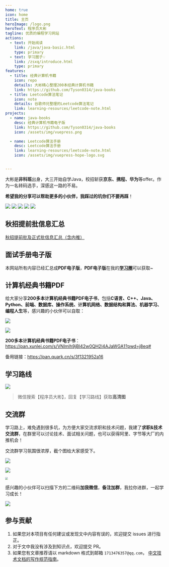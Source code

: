 ```yaml
---
home: true
icon: home
title: 主页
heroImage: /logo.png
heroText: 程序员大彬
tagline: 优质的编程学习网站
actions:
  - text: 开始阅读
    link: /java/java-basic.html
    type: primary
  - text: 学习圈子💡
    link: /zsxq/introduce.html
    type: primary
features:
  - title: 经典计算机书籍
    icon: repo
    details: 大彬精心整理200本经典计算机书籍
    link: https://github.com/Tyson0314/java-books
  - title: Leetcode算法笔记
    icon: note
    details: 谷歌师兄整理的Leetcode算法笔记
    link: learning-resources/leetcode-note.html
projects:
  - name: java-books
    desc: 经典计算机书籍电子版
    link: https://github.com/Tyson0314/java-books
    icon: /assets/img/vuepress.png

  - name: Leetcode算法手册
    desc: Leetcode算法手册
    link: learning-resources/leetcode-note.html
    icon: /assets/img/vuepress-hope-logo.svg


---
```




大彬是**非科班**出身，大三开始自学Java，校招斩获**京东、携程、华为**等offer。作为一名转码选手，深感这一路的不易。

**希望我的分享可以帮助更多的小伙伴，我踩过的坑你们不要再踩**！

[<img src="https://img.shields.io/badge/Wechat-微信交流群-success">](http://img.topjavaer.cn/img/微信群.png)
[<img src="https://img.shields.io/badge/公众号-程序员大彬-orange">](https://mp.weixin.qq.com/s?__biz=Mzg2OTY1NzY0MQ==&mid=2247488751&idx=1&sn=507e27534b6ea5f4b3771b30e1fcf57e&chksm=ce98e9a9f9ef60bfbf1370899b49181bae5247e5935714f7ad9e3d06c0028a25c0bfc34d4441#rd)
[<img src="https://img.shields.io/badge/哔哩哔哩-我是大彬呀-pink">](https://space.bilibili.com/1729916794)
[<img src="https://img.shields.io/badge/知乎-程序员大彬-blue">](https://www.zhihu.com/people/dai-shu-bin-13)
[<img src="https://img.shields.io/badge/PDF-免费计算机电子书籍-green">](https://github.com/Tyson0314/java-books)

## 秋招提前批信息汇总

[秋招提前批及正式批信息汇总（含内推）](https://docs.qq.com/sheet/DYW9ObnpobXNRTXpq?tab=BB08J2)

## 面试手册电子版

本网站所有内容已经汇总成**PDF电子版**，**PDF电子版**在我的[**学习圈**](zsxq/introduce.md)可以获取~

## 计算机经典书籍PDF

给大家分享**200多本计算机经典书籍PDF电子书**，包括**C语言、C++、Java、Python、前端、数据库、操作系统、计算机网络、数据结构和算法、机器学习、编程人生**等，感兴趣的小伙伴可以自取：

![](http://img.topjavaer.cn/image/Image.png)

![](http://img.topjavaer.cn/image/image-20221030094126118.png)

**200多本计算机经典书籍PDF电子书**：https://pan.xunlei.com/s/VNlmlh9jBl42w0QH2l4AJaWGA1?pwd=j8eq#

备用链接：https://pan.quark.cn/s/3f1321952a16

## 学习路线

![](http://img.topjavaer.cn/img/20220530232715.png)

> 微信搜索【程序员大彬】，回复【学习路线】获取**高清图**

## 交流群

学习路上，难免遇到很多坑，为方便大家交流求职和技术问题，我建了**求职&技术交流群**，在群里可以讨论技术、面试相关问题，也可以获得阿里、字节等大厂的内推机会！

交流群学习氛围很浓厚，截个图给大家感受下。

<img src="http://img.topjavaer.cn/img/交流群1.png"  />

![](http://img.topjavaer.cn/img/交流群2.png)

<img src="http://img.topjavaer.cn/img/交流群3.png" style="zoom: 50%;" />

感兴趣的小伙伴可以扫描下方的二维码**加我微信**，**备注加群**，我拉你进群，一起学习成长！

![](http://img.topjavaer.cn/img/微信加群.png)

## 参与贡献

1. 如果您对本项目有任何建议或发现文中内容有误的，欢迎提交 issues 进行指正。
2. 对于文中我没有涉及到知识点，欢迎提交 PR。
3. 如果您有文章推荐请以 markdown 格式到邮箱 `1713476357@qq.com`，
[中文技术文档的写作规范指南](https://github.com/ruanyf/document-style-guide)。
